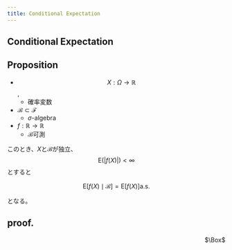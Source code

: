 ```yaml
---
title: Conditional Expectation
---
```


## Conditional Expectation

## Proposition
* $$X: \Omega \rightarrow \mathbb{R}$$,
    * 確率変数
* $\mathcal{B} \subset \mathcal{F}$
    * $\sigma$-algebra
* $f: \mathbb{R} \rightarrow \mathbb{R}$
    * $\mathcal{B}$可測

このとき、$X$と$\mathcal{B}$が独立、
$$\mathrm{E}( | f(X) | ) < \infty$$とすると

$$
    \mathrm{E}
    \left[
        f(X)
        \mid
        \mathcal{B}
    \right]
    =
    \mathrm{E}
    \left[
        f(X)
    \right]
    \mathrm{a.s.}
$$

となる。

## proof.

<div class="QED" style="text-align: right">$\Box$</div>

